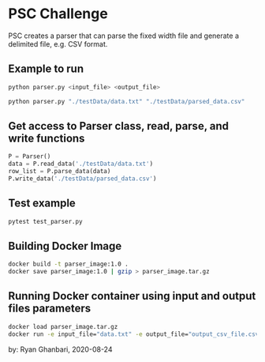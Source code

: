 # PSC Challenge

PSC creates a parser that can parse the fixed width file and generate a
delimited file, e.g. CSV format.

## Example to run

```bash
python parser.py <input_file> <output_file>
```

```bash
python parser.py "./testData/data.txt" "./testData/parsed_data.csv"
```

## Get access to Parser class, read, parse, and write functions
```python
P = Parser()
data = P.read_data('./testData/data.txt')
row_list = P.parse_data(data)
P.write_data('./testData/parsed_data.csv')
```

## Test example

```bash
pytest test_parser.py
```

## Building Docker Image

```bash
docker build -t parser_image:1.0 .
docker save parser_image:1.0 | gzip > parser_image.tar.gz
```

## Running Docker container using input and output files parameters

```bash
docker load parser_image.tar.gz
docker run -e input_file="data.txt" -e output_file="output_csv_file.csv" -v ${PWD} parser_image:1.0
```

by: Ryan Ghanbari, 2020-08-24